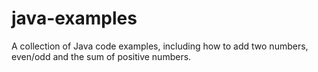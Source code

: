 # java-examples
A collection of Java code examples, including how to add two numbers, even/odd and the sum of positive numbers.
